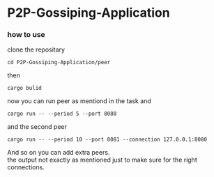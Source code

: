 # P2P-Gossiping-Application
### how to use 
clone the repositary <br>

```
cd P2P-Gossiping-Application/peer
```

then <br>
```
cargo bulid
```
now you can run peer as mentiond in the task and <br>
```
cargo run -- --period 5 --port 8080
```
and the second peer <br>
```
cargo run -- --period 10 --port 8081 --connection 127.0.0.1:8080
```
And so on you can add extra peers.<br>
the output not exactly as mentioned just to make sure for the right connections.
